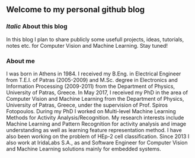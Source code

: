 ## Welcome to my personal github blog

### _Italic_ About this blog

In this blog I plan to share publicly some usefull projects, ideas, tutorials, notes etc. for Computer Vision and Machine Learning.
Stay tuned!



### About me

I was born in Athens in 1984. I received my B.Eng. in Electrical Engineer from T.E.I. of Patras (2005-2009) and M.Sc. degree in Electronics and Information Processing (2009-2011) from the Department of Physics, University of Patras, Greece. In May 2017, I received my PhD in the area of Computer Vision and Machine Learning from the Department of Physics, University of Patras, Greece, under the supervision of Prof. Spiros Fotopoulos. During my PhD I worked on Multi-level Machine Learning Methods for Activity Analysis/Recognition. My research interests include Machine Learning and Pattern Recognition for activity analysis and image understanding as well as learning feature representation method. I have also been working on the problem of HEp-2 cell classification. Since 2013 I also work at IridaLabs S.A., as and Software Engineer for Computer Vision and Machine Learning solutions mainly for embedded systems. 



 

 
